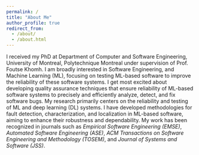 ```yaml
---
permalink: /
title: "About Me"
author_profile: true
redirect_from: 
  - /about/
  - /about.html
---
```


I received my PhD at Department of Computer and Software Engineering, University of Montreal, Polytechnique Montreal under supervision of Prof. Foutse Khomh. I am broadly interested in Software Engineering, and Machine Learning (ML), focusing on testing ML-based software to improve the reliability of these software systems. I get most excited about developing quality assurance techniques that ensure reliability of ML-based software systems to precisely and efficiently analyze, detect, and fix software bugs. My research primarily centers on the reliability and testing of ML and deep learning (DL) systems. I have developed methodologies for fault detection, characterization, and localization in ML-based software, aiming to enhance their robustness and dependability. My work has been recognized in journals such as *Empirical Software Engineering (EMSE)*, *Automated Software Engineering (ASE)*, *ACM Transactions on Software Engineering and Methodology (TOSEM)*, and *Journal of Systems and Software (JSS)*.
